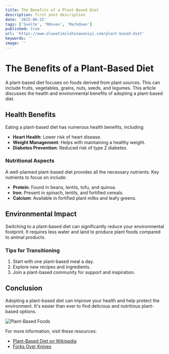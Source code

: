 ```yaml
---
title: The Benefits of a Plant-Based Diet
description: first post description
date: '2025-06-25'
tags: ['Svelte', 'Mdsvex', 'Markdown']
published: true
url: 'https://www.oluwatimilehinawoniyi.com/plant-based-diet'
keywords: ''
image: ''
---
```


# The Benefits of a Plant-Based Diet

A plant-based diet focuses on foods derived from plant sources. This can include fruits, vegetables, grains, nuts, seeds, and legumes. This article discusses the health and environmental benefits of adopting a plant-based diet.

## Health Benefits

Eating a plant-based diet has numerous health benefits, including:

- **Heart Health**: Lower risk of heart disease.
- **Weight Management**: Helps with maintaining a healthy weight.
- **Diabetes Prevention**: Reduced risk of type 2 diabetes.

### Nutritional Aspects

A well-planned plant-based diet provides all the necessary nutrients. Key nutrients to focus on include:

- **Protein**: Found in beans, lentils, tofu, and quinoa.
- **Iron**: Present in spinach, lentils, and fortified cereals.
- **Calcium**: Available in fortified plant milks and leafy greens.

## Environmental Impact

Switching to a plant-based diet can significantly reduce your environmental footprint. It requires less water and land to produce plant foods compared to animal products.

### Tips for Transitioning

1. Start with one plant-based meal a day.
2. Explore new recipes and ingredients.
3. Join a plant-based community for support and inspiration.

## Conclusion

Adopting a plant-based diet can improve your health and help protect the environment. It's easier than ever to find delicious and nutritious plant-based options.

![Plant-Based Foods](https://upload.wikimedia.org/wikipedia/commons/4/49/Various_veggies.jpg)

For more information, visit these resources:

- [Plant-Based Diet on Wikipedia](https://en.wikipedia.org/wiki/Plant-based_diet)
- [Forks Over Knives](https://www.forksoverknives.com)
